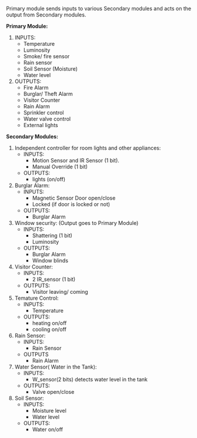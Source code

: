 
Primary module sends inputs to various Secondary modules and acts on the output from 
Secondary modules.

**Primary Module:**
1. INPUTS: 
    * Temperature
    * Luminosity
    * Smoke/ fire sensor
    * Rain sensor
    * Soil Sensor (Moisture)
    * Water level
2. OUTPUTS:
    * Fire Alarm
    * Burglar/ Theft Alarm
    * Visitor Counter
    * Rain Alarm
    * Sprinkler control
    * Water valve control
    * External lights


**Secondary Modules:**
1. Independent controller for room lights and other appliances: 
   * INPUTS:
      * Motion Sensor and IR Sensor (1 bit).
      * Manual Override (1 bit)
    * OUTPUTS:
      * lights (on/off)
2. Burglar Alarm:
    * INPUTS:
      * Magnetic Sensor Door open/close
      * Locked (if door is locked or not)
    * OUTPUTS:
      * Burglar Alarm
3. Window security: (Output goes to Primary Module)
    * INPUTS:
      * Shattering (1 bit)
      * Luminosity
    * OUTPUTS:
      * Burglar Alarm
      * Window blinds
4. Visitor Counter:
    * INPUTS:
      * 2 IR_sensor (1 bit)
    * OUTPUTS:
      * Visitor leaving/ coming
5. Temature Control: 
    * INPUTS:
      * Temperature
    * OUTPUTS:
      * heating on/off
      * cooling on/off
6. Rain Sensor:
    * INPUTS:
      * Rain Sensor
    * OUTPUTS
      * Rain Alarm
7. Water Sensor( Water in the Tank):
    * INPUTS:
      * W_sensor(2 bits) detects water level in the tank
    * OUTPUTS:
      * Valve open/close
8. Soil Sensor: 
    * INPUTS:
      * Moisture level
      * Water level
    * OUTPUTS:
      * Water on/off
